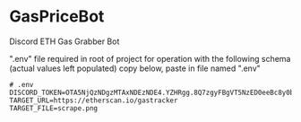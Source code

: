 # GasPriceBot
Discord ETH Gas Grabber Bot

".env" file required in root of project for operation with the following schema (actual values left populated)
copy below, paste in file named ".env"

```
# .env
DISCORD_TOKEN=OTA5NjQzNDgzMTAxNDEzNDE4.YZHRgg.8Q7zgyFBgVT5NzED0eeBc8y0bj0
TARGET_URL=https://etherscan.io/gastracker
TARGET_FILE=scrape.png
```


